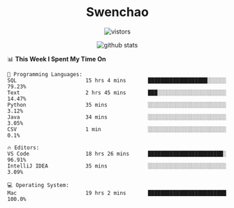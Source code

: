 <h1 align="center">Swenchao</h3>

<p align="center">
  <img src="https://visitor-badge.glitch.me/badge?page_id=Swenchao" alt="vistors" />
</p>

<p align="center">
  <img src="https://github-readme-stats.vercel.app/api?username=Swenchao&count_private=true&show_icons=true&theme=vue-dark&hide_title=true" alt="github stats" />
</p>

<!--START_SECTION:waka-->
📊 **This Week I Spent My Time On** 

```text
💬 Programming Languages: 
SQL                      15 hrs 4 mins       ███████████████████░░░░░░   79.23% 
Text                     2 hrs 45 mins       ███░░░░░░░░░░░░░░░░░░░░░░   14.47% 
Python                   35 mins             ░░░░░░░░░░░░░░░░░░░░░░░░░   3.12% 
Java                     34 mins             ░░░░░░░░░░░░░░░░░░░░░░░░░   3.05% 
CSV                      1 min               ░░░░░░░░░░░░░░░░░░░░░░░░░   0.1%

🔥 Editors: 
VS Code                  18 hrs 26 mins      ████████████████████████░   96.91% 
IntelliJ IDEA            35 mins             ░░░░░░░░░░░░░░░░░░░░░░░░░   3.09%

💻 Operating System: 
Mac                      19 hrs 2 mins       █████████████████████████   100.0%

```


<!--END_SECTION:waka-->
